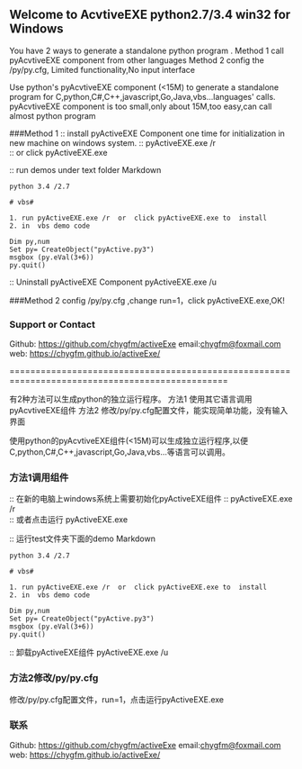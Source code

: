 ## Welcome to AcvtiveEXE   python2.7/3.4 win32  for Windows
 
You have 2 ways to generate a standalone python program .
Method 1 call pyAcvtiveEXE component from other languages
Method 2 config the /py/py.cfg, Limited functionality,No input interface

Use python's pyAcvtiveEXE component (<15M) to generate a standalone program for C,python,C#,C++,javascript,Go,Java,vbs...languages' calls.
 pyAcvtiveEXE component is too small,only about 15M,too easy,can call almost python program

###Method 1
:: install pyActiveEXE Component one time for initialization in new machine on windows system.
:: pyActiveEXE.exe /r  
:: or  click pyActiveEXE.exe

:: run demos under text folder
Markdown  
```
python 3.4 /2.7

# vbs#
 
1. run pyActiveEXE.exe /r  or  click pyActiveEXE.exe to  install
2. in  vbs demo code

Dim py,num
Set py= CreateObject("pyActive.py3") 
msgbox (py.eVal(3+6))
py.quit()

```
:: Uninstall pyActiveEXE Component
pyActiveEXE.exe /u

###Method 2
config /py/py.cfg ,change run=1，click pyActiveEXE.exe,OK!

### Support or Contact
Github: https://github.com/chygfm/activeExe
email:chygfm@foxmail.com
web: https://chygfm.github.io/activeExe/


================================================================================================


有2种方法可以生成python的独立运行程序。
方法1 使用其它语言调用pyAcvtiveEXE组件
方法2 修改/py/py.cfg配置文件，能实现简单功能，没有输入界面

使用python的pyAcvtiveEXE组件(<15M)可以生成独立运行程序,以便C,python,C#,C++,javascript,Go,Java,vbs...等语言可以调用。

### 方法1调用组件
:: 在新的电脑上windows系统上需要初始化pyActiveEXE组件
:: pyActiveEXE.exe /r  
:: 或者点击运行 pyActiveEXE.exe

:: 运行test文件夹下面的demo
Markdown  
```
python 3.4 /2.7

# vbs#
 
1. run pyActiveEXE.exe /r  or  click pyActiveEXE.exe to  install
2. in  vbs demo code

Dim py,num
Set py= CreateObject("pyActive.py3") 
msgbox (py.eVal(3+6))
py.quit()

```

:: 卸载pyActiveEXE组件
pyActiveEXE.exe /u

### 方法2修改/py/py.cfg
修改/py/py.cfg配置文件，run=1，点击运行pyActiveEXE.exe

### 联系
Github: https://github.com/chygfm/activeExe
email:chygfm@foxmail.com
web: https://chygfm.github.io/activeExe/
 
